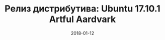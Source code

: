 ---
layout: post
title:  "Релиз дистрибутива: Ubuntu 17.10.1 Artful Aardvark"
date: 2018-01-12   
---
